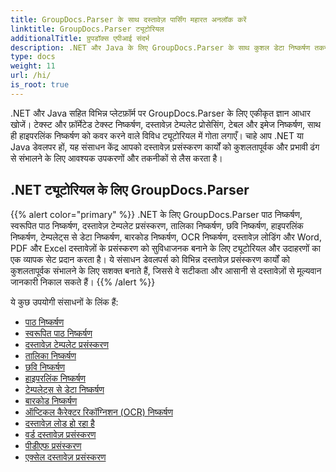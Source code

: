 ```yaml
---
title: GroupDocs.Parser के साथ दस्तावेज़ पार्सिंग महारत अनलॉक करें
linktitle: GroupDocs.Parser ट्यूटोरियल
additionalTitle: ग्रुपडॉक्स एपीआई संदर्भ
description: .NET और Java के लिए GroupDocs.Parser के साथ कुशल डेटा निष्कर्षण तकनीकों को अनलॉक करें। टेक्स्ट, टेबल, इमेज निष्कर्षण और अधिक पर ट्यूटोरियल देखें।
type: docs
weight: 11
url: /hi/
is_root: true
---
```


.NET और Java सहित विभिन्न प्लेटफ़ॉर्म पर GroupDocs.Parser के लिए एकीकृत ज्ञान आधार खोजें। टेक्स्ट और फ़ॉर्मेटेड टेक्स्ट निष्कर्षण, दस्तावेज़ टेम्पलेट प्रोसेसिंग, टेबल और इमेज निष्कर्षण, साथ ही हाइपरलिंक निष्कर्षण को कवर करने वाले विविध ट्यूटोरियल में गोता लगाएँ। चाहे आप .NET या Java डेवलपर हों, यह संसाधन केंद्र आपको दस्तावेज़ प्रसंस्करण कार्यों को कुशलतापूर्वक और प्रभावी ढंग से संभालने के लिए आवश्यक उपकरणों और तकनीकों से लैस करता है।

## .NET ट्यूटोरियल के लिए GroupDocs.Parser
{{% alert color="primary" %}}
.NET के लिए GroupDocs.Parser पाठ निष्कर्षण, स्वरूपित पाठ निष्कर्षण, दस्तावेज़ टेम्पलेट प्रसंस्करण, तालिका निष्कर्षण, छवि निष्कर्षण, हाइपरलिंक निष्कर्षण, टेम्पलेट्स से डेटा निष्कर्षण, बारकोड निष्कर्षण, OCR निष्कर्षण, दस्तावेज़ लोडिंग और Word, PDF और Excel दस्तावेज़ों के प्रसंस्करण को सुविधाजनक बनाने के लिए ट्यूटोरियल और उदाहरणों का एक व्यापक सेट प्रदान करता है। ये संसाधन डेवलपर्स को विभिन्न दस्तावेज़ प्रसंस्करण कार्यों को कुशलतापूर्वक संभालने के लिए सशक्त बनाते हैं, जिससे वे सटीकता और आसानी से दस्तावेज़ों से मूल्यवान जानकारी निकाल सकते हैं।
{{% /alert %}}

ये कुछ उपयोगी संसाधनों के लिंक हैं:
 
- [पाठ निष्कर्षण](./net/text-extraction/)
- [स्वरूपित पाठ निष्कर्षण](./net/formatted-text-extraction/)
- [दस्तावेज़ टेम्पलेट प्रसंस्करण](./net/document-template-processing/)
- [तालिका निष्कर्षण](./net/table-extraction/)
- [छवि निष्कर्षण](./net/image-extraction/)
- [हाइपरलिंक निष्कर्षण](./net/hyperlink-extraction/)
- [टेम्पलेट्स से डेटा निष्कर्षण](./net/data-extraction-from-templates/)
- [बारकोड निष्कर्षण](./net/barcode-extraction/)
- [ऑप्टिकल कैरेक्टर रिकॉग्निशन (OCR) निष्कर्षण](./net/ocr-extraction/)
- [दस्तावेज़ लोड हो रहा है](./net/document-loading/)
- [वर्ड दस्तावेज़ प्रसंस्करण](./net/word-document-processing/)
- [पीडीएफ प्रसंस्करण](./net/pdf-processing/)
- [एक्सेल दस्तावेज़ प्रसंस्करण](./net/excel-document-processing/)






